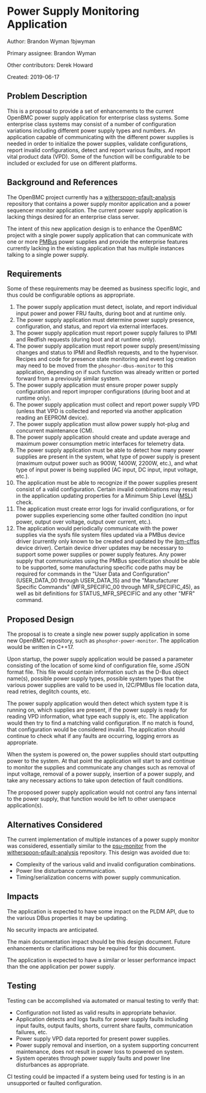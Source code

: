 
# Power Supply Monitoring Application

Author:
  Brandon Wyman !bjwyman

Primary assignee:
  Brandon Wyman

Other contributors:
  Derek Howard

Created:
  2019-06-17

## Problem Description
This is a proposal to provide a set of enhancements to the current OpenBMC
power supply application for enterprise class systems. Some enterprise class
systems may consist of a number of configuration variations including different
power supply types and numbers. An application capable of communicating with the
different power supplies is needed in order to initialize the power supplies,
validate configurations, report invalid configurations, detect and report
various faults, and report vital product data (VPD). Some of the function will
be configurable to be included or excluded for use on different platforms.

## Background and References
The OpenBMC project currently has a [witherspoon-pfault-analysis][1] repository
that contains a power supply monitor application and a power sequencer monitor
application. The current power supply application is lacking things desired for
an enterprise class server.

The intent of this new application design is to enhance the OpenBMC project
with a single power supply application that can communicate with one or more
[PMBus][2] power supplies and provide the enterprise features currently lacking
in the existing application that has multiple instances talking to a single
power supply.

## Requirements

Some of these requirements may be deemed as business specific logic, and thus
could be configurable options as appropriate.

1. The power supply application must detect, isolate, and report individual
input power and power FRU faults, during boot and at runtime only.
2. The power supply application must determine power supply presence,
configuration, and status, and report via external interfaces.
3. The power supply application must report power supply failures to IPMI and
Redfish requests (during boot and at runtime only).
4. The power supply application must report power supply present/missing changes
and status to IPMI and Redfish requests, and to the hypervisor. Recipes and code
for presence state monitoring and event log creation may need to be moved from
the `phosphor-dbus-monitor` to this application, depending on if such function
was already written or ported forward from a previously similar system.
5. The power supply application must ensure proper power supply configuration
and report improper configurations (during boot and at runtime only).
6. The power supply application must collect and report power supply VPD (unless
that VPD is collected and reported via another application reading an EEPROM
device).
7. The power supply application must allow power supply hot-plug and concurrent
maintenance (CM).
8. The power supply application should create and update average and maximum
power consumption metric interfaces for telemetry data.
9. The power supply application must be able to detect how many power supplies 
are present in the system, what type of power supply is present (maximum output
power such as 900W, 1400W, 2200W, etc.), and what type of input power is being
supplied (AC input, DC input, input voltage, etc.).
10. The application must be able to recognize if the power supplies present
consist of a valid configuration. Certain invalid combinations may result in the
application updating properties for a Minimum Ship Level ([MSL][3]) check.
11. The application must create error logs for invalid configurations, or for 
power supplies experiencing some other faulted condition (no input power, output
over voltage, output over current, etc.).
12. The application would periodically communicate with the power supplies via 
the sysfs file system files updated via a PMBus device driver (currently only 
known to be created and updated by the [ibm-cffps][4] device driver). Certain 
device driver updates may be necessary to support some power supplies or power
supply features. Any power supply that communicates using the PMBus 
specification should be able to be supported, some manufacturing specific code
paths may be required for commands in the "User Data and Configuration" 
(USER_DATA_00 through USER_DATA_15) and the "Manufacturer Specific Commands"
(MFR_SPECIFIC_00 through MFR_SPECIFIC_45), as well as bit definitions for
STATUS_MFR_SPECIFIC and any other "MFR" command.

## Proposed Design
The proposal is to create a single new power supply application in some new
OpenBMC repository, such as `phosphor-power-monitor`. The application would be
written in C++17.

Upon startup, the power supply application would be passed a parameter
consisting of the location of some kind of configuration file, some JSON format
file. This file would contain information such as the D-Bus object name(s), 
possible power supply types, possible system types that the various power
supplies are valid to be used in, I2C/PMBus file location data, read retries,
deglitch counts, etc.

The power supply application would then detect which system type it is running
on, which supplies are present, if the power supply is ready for reading VPD
information, what type each supply is, etc. The application would then try to
find a matching valid configuration. If no match is found, that configuration
would be considered invalid. The application should continue to check what if
any faults are occurring, logging errors as appropriate.

When the system is powered on, the power supplies should start outputting power
to the system. At that point the application will start to and continue to
monitor the supplies and communicate any changes such as removal of input
voltage, removal of a power supply, insertion of a power supply, and take any
necessary actions to take upon detection of fault conditions.

The proposed power supply application would not control any fans internal to the
power supply, that function would be left to other userspace application(s).

## Alternatives Considered
The current implementation of multiple instances of a power supply monitor was
considered, essentially similar to the [psu-monitor][5] from the
[witherspoon-pfault-analysis][1] repository. This design was avoided due to:
 - Complexity of the various valid and invalid configuration combinations.
 - Power line disturbance communication.
 - Timing/serialization concerns with power supply communication.

## Impacts
The application is expected to have some impact on the PLDM API, due to the
various DBus properties it may be updating.

No security impacts are anticipated.

The main documentation impact should be this design document. Future
enhancements or clarifications may be required for this document.

The application is expected to have a similar or lesser performance impact than
the one application per power supply.

## Testing
Testing can be accomplished via automated or manual testing to verify that:
* Configuration not listed as valid results in appropriate behavior.
* Application detects and logs faults for power supply faults including input
faults, output faults, shorts, current share faults, communication failures,
etc.
* Power supply VPD data reported for present power supplies.
* Power supply removal and insertion, on a system supporting concurrent
maintenance, does not result in power loss to powered on system.
* System operates through power supply faults and power line disturbances as
appropriate.

CI testing could be impacted if a system being used for testing is in an
unsupported or faulted configuration.

[1]: https://github.com/openbmc/witherspoon-pfault-analysis
[2]: https://en.wikipedia.org/wiki/Power_Management_Bus
[3]: https://github.com/openbmc/phosphor-dbus-interfaces/blob/master/xyz/openbmc_project/Control/README.msl.md
[4]: https://github.com/openbmc/linux/blob/dev-5.1/drivers/hwmon/pmbus/ibm-cffps.c
[5]: https://github.com/openbmc/witherspoon-pfault-analysis/tree/master/power-supply
